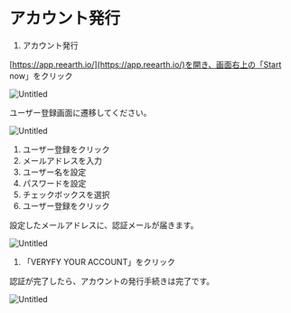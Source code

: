 # アカウント発行

1. アカウント発行

[https://app.reearth.io/](https://app.reearth.io/)を開き、画面右上の「Start now」をクリック

![Untitled](%E3%82%A2%E3%82%AB%E3%82%A6%E3%83%B3%E3%83%88%E7%99%BA%E8%A1%8C%20e591cdb6a3d6470eb90399232bd01f54/Untitled.png)

ユーザー登録画面に遷移してください。

![Untitled](%E3%82%A2%E3%82%AB%E3%82%A6%E3%83%B3%E3%83%88%E7%99%BA%E8%A1%8C%20e591cdb6a3d6470eb90399232bd01f54/Untitled%201.png)

1. ユーザー登録をクリック
2. メールアドレスを入力
3. ユーザー名を設定
4. パスワードを設定
5. チェックボックスを選択
6. ユーザー登録をクリック

設定したメールアドレスに、認証メールが届きます。

![Untitled](%E3%82%A2%E3%82%AB%E3%82%A6%E3%83%B3%E3%83%88%E7%99%BA%E8%A1%8C%20e591cdb6a3d6470eb90399232bd01f54/Untitled%202.png)

1. 「VERYFY YOUR ACCOUNT」をクリック

認証が完了したら、アカウントの発行手続きは完了です。

![Untitled](%E3%82%A2%E3%82%AB%E3%82%A6%E3%83%B3%E3%83%88%E7%99%BA%E8%A1%8C%20e591cdb6a3d6470eb90399232bd01f54/Untitled%203.png)